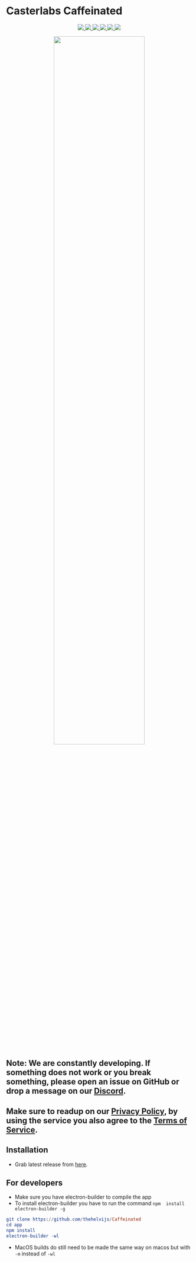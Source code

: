 # Casterlabs Caffeinated

<p align="center">
    <a href="https://github.com/thehelvijs/Caffeinated/blob/master/LICENSE">
        <img src="https://img.shields.io/github/license/thehelvijs/caffeinated" />
    </a>
    <a href="https://casterlabs.co">
        <img src="https://img.shields.io/badge/platforms-linux%20%7C%20windows%20%7C%20macos-lightgrey" />
    </a>
    <a href="https://casterlabs.co/discord">
        <img src="https://img.shields.io/discord/702178064075063427" />
    </a>
    <a href="https://casterlabs.co">
        <img src="https://img.shields.io/website?url=https%3A%2F%2Fcasterlabs.co" />
    </a>
    <a href="#">
        <img src="https://img.shields.io/tokei/lines/github/thehelvijs/caffeinated" />
    </a>
    <a href="#">
        <img src="https://img.shields.io/badge/Hotel%3F-Trivago-green" />
    </a>
</p>

<p align="center">
    <img width="70%" src="https://i.imgur.com/cWDET5z.png" />
</p>

## Note: We are constantly developing. If something does not work or you break something, please open an issue on GitHub or drop a message on our [Discord](https://casterlabs.co/discord).

## Make sure to readup on our [Privacy Policy](https://casterlabs.co/privacy-policy), by using the service you also agree to the [Terms of Service](https://casterlabs.co/terms-of-service).


## Installation
- Grab latest release from [here](https://casterlabs.co).



## For developers
- Make sure you have electron-builder to compile the app
- To install electron-builder you have to run the command ```npm  install electron-builder -g```
```elm
git clone https://github.com/thehelvijs/Caffeinated  
cd app  
npm install  
electron-builder -wl
```
- MacOS builds do still need to be made the same way on macos but with ```-m``` instead of ```-wl```
